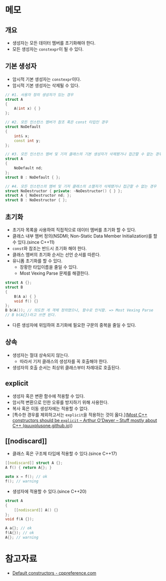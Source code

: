 # 메모
## 개요
- 생성자는 모든 데이터 멤버를 초기화해야 한다.
- 모든 생성자는 `constexpr`이 될 수 있다.

## 기본 생성자
- 암시적 기본 생성자는 `constexpr`이다.
- 암시적 기본 생성자는 삭제될 수 있다.
```cpp
// #1. 사용자 정의 생성자가 있는 경우
struct A
{
	A(int x) { }
};

// #2. 모든 인스턴스 멤버가 참조 혹은 const 타입인 경우
struct NoDefault
{
	int& x;
	const int y;
};

// #3. 모든 인스턴스 멤버 및 기저 클래스의 기본 생성자가 삭제됐거나 접근할 수 없는 경우
struct A
{
	NoDefault nd;
};
struct B : NoDefault { };

// #4. 모든 인스턴스의 멤버 및 기저 클래스의 소멸자가 삭제됐거나 접근할 수 없는 경우
struct NoDestructor { private: ~NoDestructor() { } };
struct A { NoDestructor nd; };
struct B : NoDestructor { };
```
## 초기화
- 초기자 목록을 사용하여 직접적으로 데이터 멤버를 초기화 할 수 있다.
- 클래스 내부 멤버 정의(NSDMI; Non-Static Data Member Initialization)를 할 수 있다.(since C++11)
- `const`와 참조는 반드시 초기화 해야 한다.
- 클래스 멤버의 초기화 순서는 선언 순서를 따른다.
- 유니폼 초기화를 할 수 있다.
	- 장황한 타입이름을 줄일 수 있다.
	- Most Vexing Parse 문제를 해결한다.
```cpp
struct A {};
struct B
{
	B(A a) { }
	void f() {}
};
B b(A()); // 의도한 게 객체 정의였으나, 함수로 인식함. => Most Vexing Parse
// B b(A{})라고 쓰면 된다.
```
- 다른 생성자에 위임하여 초기화에 필요한 구문의 중복을 줄일 수 있다.

## 상속
- 생성자는 절대 상속되지 않는다.
	- 따라서 기저 클래스의 생성자를 꼭 호출해야 한다.
- 생성자의 호출 순서는 최상위 클래스부터 차례대로 호출된다.

## explicit
- 생성자 혹은 변환 함수에 적용할 수 있다.
- 암시적 변환으로 인한 오류를 방지하기 위해 사용한다.
- 복사 혹은 이동 생성자에는 적용할 수 없다.
- [특수한 경우를 제외하고서는 `explicit`을 적용하는 것이 옳다.]([Most C++ constructors should be `explicit` – Arthur O'Dwyer – Stuff mostly about C++ (quuxplusone.github.io)](https://quuxplusone.github.io/blog/2023/04/08/most-ctors-should-be-explicit/))

## \[\[nodiscard]]
- 클래스 혹은 구조체 타입에 적용할 수 있다.(since C++17)
```cpp
[[nodiscard]] struct A {};
A f() { return A{}; }

auto x = f(); // ok
f(); // warning
```
- 생성자에 적용할 수 있다.(since C++20)
```cpp
struct A
{
	[[nodiscard]] A() {}
};
void f(A {});

A a{}; // ok
f(A{}); // ok
A{}; // warning
```

# 참고자료
- [Default constructors - cppreference.com](https://en.cppreference.com/w/cpp/language/default_constructor)